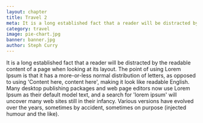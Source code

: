 ```yaml
---
layout: chapter
title: Travel 2
meta: It is a long established fact that a reader will be distracted by the readable content of a page when looking at its layout.
category: travel
image: pie-chart.jpg
banner: banner.jpg
author: Steph Curry
---
```


It is a long established fact that a reader will be distracted by the readable content of a page when looking at its layout. The point of using Lorem Ipsum is that it has a more-or-less normal distribution of letters, as opposed to using 'Content here, content here', making it look like readable English. Many desktop publishing packages and web page editors now use Lorem Ipsum as their default model text, and a search for 'lorem ipsum' will uncover many web sites still in their infancy. Various versions have evolved over the years, sometimes by accident, sometimes on purpose (injected humour and the like).